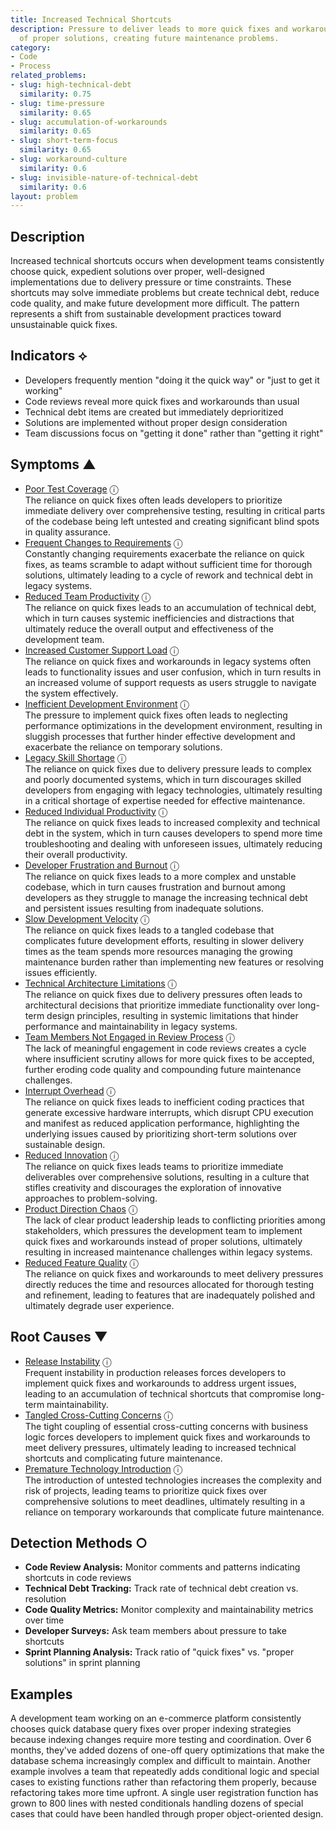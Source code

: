 ```yaml
---
title: Increased Technical Shortcuts
description: Pressure to deliver leads to more quick fixes and workarounds instead
  of proper solutions, creating future maintenance problems.
category:
- Code
- Process
related_problems:
- slug: high-technical-debt
  similarity: 0.75
- slug: time-pressure
  similarity: 0.65
- slug: accumulation-of-workarounds
  similarity: 0.65
- slug: short-term-focus
  similarity: 0.65
- slug: workaround-culture
  similarity: 0.6
- slug: invisible-nature-of-technical-debt
  similarity: 0.6
layout: problem
---
```


## Description

Increased technical shortcuts occurs when development teams consistently choose quick, expedient solutions over proper, well-designed implementations due to delivery pressure or time constraints. These shortcuts may solve immediate problems but create technical debt, reduce code quality, and make future development more difficult. The pattern represents a shift from sustainable development practices toward unsustainable quick fixes.

## Indicators ⟡

- Developers frequently mention "doing it the quick way" or "just to get it working"
- Code reviews reveal more quick fixes and workarounds than usual
- Technical debt items are created but immediately deprioritized
- Solutions are implemented without proper design consideration
- Team discussions focus on "getting it done" rather than "getting it right"

## Symptoms ▲
- [Poor Test Coverage](poor-test-coverage.md) <span class="info-tooltip" title="Confidence: 0.482, Strength: 0.698">ⓘ</span>
<br/>  The reliance on quick fixes often leads developers to prioritize immediate delivery over comprehensive testing, resulting in critical parts of the codebase being left untested and creating significant blind spots in quality assurance.
- [Frequent Changes to Requirements](frequent-changes-to-requirements.md) <span class="info-tooltip" title="Confidence: 0.476, Strength: 0.671">ⓘ</span>
<br/>  Constantly changing requirements exacerbate the reliance on quick fixes, as teams scramble to adapt without sufficient time for thorough solutions, ultimately leading to a cycle of rework and technical debt in legacy systems.
- [Reduced Team Productivity](reduced-team-productivity.md) <span class="info-tooltip" title="Confidence: 0.449, Strength: 0.723">ⓘ</span>
<br/>  The reliance on quick fixes leads to an accumulation of technical debt, which in turn causes systemic inefficiencies and distractions that ultimately reduce the overall output and effectiveness of the development team.
- [Increased Customer Support Load](increased-customer-support-load.md) <span class="info-tooltip" title="Confidence: 0.413, Strength: 0.650">ⓘ</span>
<br/>  The reliance on quick fixes and workarounds in legacy systems often leads to functionality issues and user confusion, which in turn results in an increased volume of support requests as users struggle to navigate the system effectively.
- [Inefficient Development Environment](inefficient-development-environment.md) <span class="info-tooltip" title="Confidence: 0.397, Strength: 0.643">ⓘ</span>
<br/>  The pressure to implement quick fixes often leads to neglecting performance optimizations in the development environment, resulting in sluggish processes that further hinder effective development and exacerbate the reliance on temporary solutions.
- [Legacy Skill Shortage](legacy-skill-shortage.md) <span class="info-tooltip" title="Confidence: 0.394, Strength: 0.634">ⓘ</span>
<br/>  The reliance on quick fixes due to delivery pressure leads to complex and poorly documented systems, which in turn discourages skilled developers from engaging with legacy technologies, ultimately resulting in a critical shortage of expertise needed for effective maintenance.
- [Reduced Individual Productivity](reduced-individual-productivity.md) <span class="info-tooltip" title="Confidence: 0.383, Strength: 0.643">ⓘ</span>
<br/>  The reliance on quick fixes leads to increased complexity and technical debt in the system, which in turn causes developers to spend more time troubleshooting and dealing with unforeseen issues, ultimately reducing their overall productivity.
- [Developer Frustration and Burnout](developer-frustration-and-burnout.md) <span class="info-tooltip" title="Confidence: 0.382, Strength: 0.619">ⓘ</span>
<br/>  The reliance on quick fixes leads to a more complex and unstable codebase, which in turn causes frustration and burnout among developers as they struggle to manage the increasing technical debt and persistent issues resulting from inadequate solutions.
- [Slow Development Velocity](slow-development-velocity.md) <span class="info-tooltip" title="Confidence: 0.378, Strength: 0.679">ⓘ</span>
<br/>  The reliance on quick fixes leads to a tangled codebase that complicates future development efforts, resulting in slower delivery times as the team spends more resources managing the growing maintenance burden rather than implementing new features or resolving issues efficiently.
- [Technical Architecture Limitations](technical-architecture-limitations.md) <span class="info-tooltip" title="Confidence: 0.365, Strength: 0.701">ⓘ</span>
<br/>  The reliance on quick fixes due to delivery pressures often leads to architectural decisions that prioritize immediate functionality over long-term design principles, resulting in systemic limitations that hinder performance and maintainability in legacy systems.
- [Team Members Not Engaged in Review Process](team-members-not-engaged-in-review-process.md) <span class="info-tooltip" title="Confidence: 0.334, Strength: 0.686">ⓘ</span>
<br/>  The lack of meaningful engagement in code reviews creates a cycle where insufficient scrutiny allows for more quick fixes to be accepted, further eroding code quality and compounding future maintenance challenges.
- [Interrupt Overhead](interrupt-overhead.md) <span class="info-tooltip" title="Confidence: 0.326, Strength: 0.691">ⓘ</span>
<br/>  The reliance on quick fixes leads to inefficient coding practices that generate excessive hardware interrupts, which disrupt CPU execution and manifest as reduced application performance, highlighting the underlying issues caused by prioritizing short-term solutions over sustainable design.
- [Reduced Innovation](reduced-innovation.md) <span class="info-tooltip" title="Confidence: 0.325, Strength: 0.652">ⓘ</span>
<br/>  The reliance on quick fixes leads teams to prioritize immediate deliverables over comprehensive solutions, resulting in a culture that stifles creativity and discourages the exploration of innovative approaches to problem-solving.
- [Product Direction Chaos](product-direction-chaos.md) <span class="info-tooltip" title="Confidence: 0.306, Strength: 0.669">ⓘ</span>
<br/>  The lack of clear product leadership leads to conflicting priorities among stakeholders, which pressures the development team to implement quick fixes and workarounds instead of proper solutions, ultimately resulting in increased maintenance challenges within legacy systems.
- [Reduced Feature Quality](reduced-feature-quality.md) <span class="info-tooltip" title="Confidence: 0.302, Strength: 0.753">ⓘ</span>
<br/>  The reliance on quick fixes and workarounds to meet delivery pressures directly reduces the time and resources allocated for thorough testing and refinement, leading to features that are inadequately polished and ultimately degrade user experience.

## Root Causes ▼
- [Release Instability](release-instability.md) <span class="info-tooltip" title="Confidence: 0.369, Strength: 0.837">ⓘ</span>
<br/>  Frequent instability in production releases forces developers to implement quick fixes and workarounds to address urgent issues, leading to an accumulation of technical shortcuts that compromise long-term maintainability.
- [Tangled Cross-Cutting Concerns](tangled-cross-cutting-concerns.md) <span class="info-tooltip" title="Confidence: 0.319, Strength: 0.875">ⓘ</span>
<br/>  The tight coupling of essential cross-cutting concerns with business logic forces developers to implement quick fixes and workarounds to meet delivery pressures, ultimately leading to increased technical shortcuts and complicating future maintenance.
- [Premature Technology Introduction](premature-technology-introduction.md) <span class="info-tooltip" title="Confidence: 0.316, Strength: 0.743">ⓘ</span>
<br/>  The introduction of untested technologies increases the complexity and risk of projects, leading teams to prioritize quick fixes over comprehensive solutions to meet deadlines, ultimately resulting in a reliance on temporary workarounds that complicate future maintenance.

## Detection Methods ○

- **Code Review Analysis:** Monitor comments and patterns indicating shortcuts in code reviews
- **Technical Debt Tracking:** Track rate of technical debt creation vs. resolution
- **Code Quality Metrics:** Monitor complexity and maintainability metrics over time
- **Developer Surveys:** Ask team members about pressure to take shortcuts
- **Sprint Planning Analysis:** Track ratio of "quick fixes" vs. "proper solutions" in sprint planning

## Examples

A development team working on an e-commerce platform consistently chooses quick database query fixes over proper indexing strategies because indexing changes require more testing and coordination. Over 6 months, they've added dozens of one-off query optimizations that make the database schema increasingly complex and difficult to maintain. Another example involves a team that repeatedly adds conditional logic and special cases to existing functions rather than refactoring them properly, because refactoring takes more time upfront. A single user registration function has grown to 800 lines with nested conditionals handling dozens of special cases that could have been handled through proper object-oriented design.
